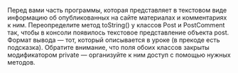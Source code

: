 Перед вами часть программы, которая представляет в текстовом виде информацию об опубликованных на сайте материалах и комментариях к ним. Переопределите метод toString() у классов Post и PostComment так, чтобы в консоли появилось текстовое представление объекта post. Формат вывода — тот, который описывается в уроке (в прекоде есть подсказка). Обратите внимание, что поля обоих классов закрыты модификатором private — организуйте к ним доступ с помощью нужных методов.